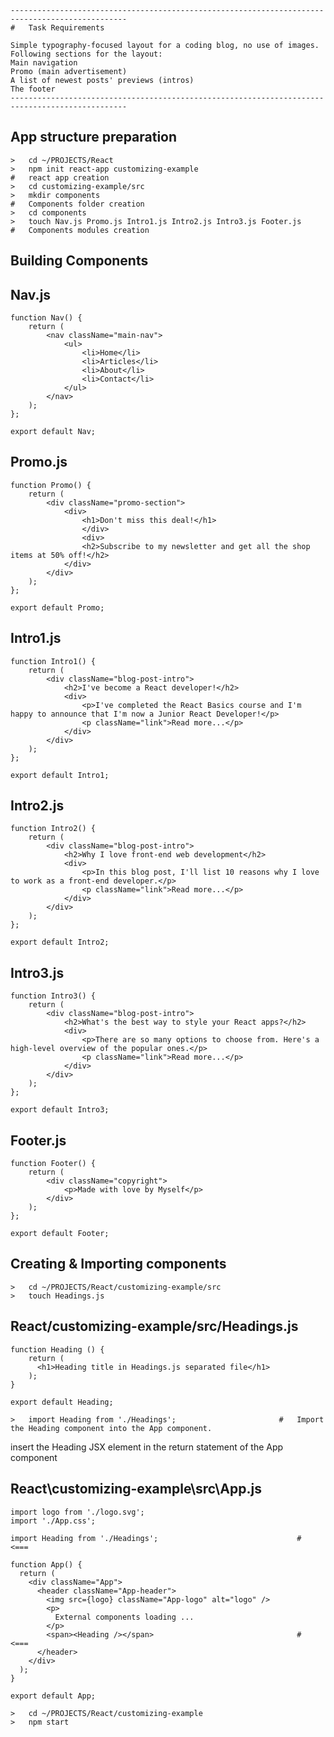 

    ------------------------------------------------------------------------------------------------
    #   Task Requirements

    Simple typography-focused layout for a coding blog, no use of images.
    Following sections for the layout:  
    Main navigation 
    Promo (main advertisement)
    A list of newest posts' previews (intros)
    The footer 
    ------------------------------------------------------------------------------------------------

App structure preparation
-------------------------

    >   cd ~/PROJECTS/React
    >   npm init react-app customizing-example                                  #   react app creation
    >   cd customizing-example/src
    >   mkdir components                                                        #   Components folder creation
    >   cd components
    >   touch Nav.js Promo.js Intro1.js Intro2.js Intro3.js Footer.js           #   Components modules creation

Building Components
-------------------


Nav.js
------
    function Nav() {
        return (
            <nav className="main-nav">
                <ul>
                    <li>Home</li>
                    <li>Articles</li>
                    <li>About</li>
                    <li>Contact</li>
                </ul>
            </nav>
        );
    };

    export default Nav;

Promo.js
--------
    function Promo() {
        return (
            <div className="promo-section">
                <div>
                    <h1>Don't miss this deal!</h1>
                    </div>
                    <div>
                    <h2>Subscribe to my newsletter and get all the shop items at 50% off!</h2>
                </div>
            </div>
        );
    };

    export default Promo;

Intro1.js
---------
    function Intro1() {
        return (
            <div className="blog-post-intro">
                <h2>I've become a React developer!</h2>
                <div>
                    <p>I've completed the React Basics course and I'm happy to announce that I'm now a Junior React Developer!</p>
                    <p className="link">Read more...</p>
                </div>
            </div>
        );
    };

    export default Intro1;

Intro2.js
---------
    function Intro2() {
        return (
            <div className="blog-post-intro">
                <h2>Why I love front-end web development</h2>
                <div>
                    <p>In this blog post, I'll list 10 reasons why I love to work as a front-end developer.</p>
                    <p className="link">Read more...</p>
                </div>
            </div>
        );
    };
    
    export default Intro2;

Intro3.js
---------
    function Intro3() {
        return (
            <div className="blog-post-intro">
                <h2>What's the best way to style your React apps?</h2>
                <div>
                    <p>There are so many options to choose from. Here's a high-level overview of the popular ones.</p>
                    <p className="link">Read more...</p>
                </div>
            </div>
        );
    };

    export default Intro3;

Footer.js
---------
    function Footer() {
        return (
            <div className="copyright">
                <p>Made with love by Myself</p>
            </div>
        );
    };

    export default Footer;

Creating & Importing components
-------------------------------

    >   cd ~/PROJECTS/React/customizing-example/src
    >   touch Headings.js

React/customizing-example/src/Headings.js
-----------------------------------------
    function Heading () {
        return (
          <h1>Heading title in Headings.js separated file</h1>
        );
    }

    export default Heading;

    >   import Heading from './Headings';                       #   Import the Heading component into the App component.

insert the Heading JSX element in the return statement of the App component

React\customizing-example\src\App.js
------------------------------------
    import logo from './logo.svg';
    import './App.css';

    import Heading from './Headings';                               #   <===

    function App() {
      return (
        <div className="App">
          <header className="App-header">
            <img src={logo} className="App-logo" alt="logo" />
            <p>
              External components loading ...
            </p>
            <span><Heading /></span>                                #   <===
          </header>
        </div>
      );
    }

    export default App;

    >   cd ~/PROJECTS/React/customizing-example
    >   npm start
